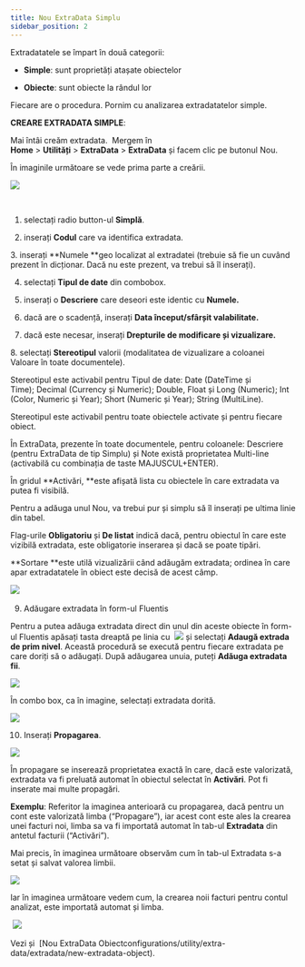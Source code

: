 ```yaml
---
title: Nou ExtraData Simplu
sidebar_position: 2
---
```


Extradatatele se împart în două categorii: 

 - **Simple**: sunt proprietăți atașate obiectelor

 - **Obiecte**: sunt obiecte la rândul lor

Fiecare are o procedura. Pornim cu analizarea extradatatelor simple.



**CREARE EXTRADATA SIMPLE**:

Mai întâi creăm extradata.  Mergem în **Home** > **Utilități** > **ExtraData** > **ExtraData** și facem clic pe butonul Nou.

În imaginile următoare se vede prima parte a creării.

![](/img/ro-RO/configurations/utility/extradata/new-extradata-simple/image01.png)

        

1. selectați radio button-ul **Simplă**.

2. inserați **Codul** care va identifica extradata.

3. inserați **Numele **geo localizat al extradatei (trebuie să fie un cuvând prezent în dicționar. Dacă nu este prezent, va trebui să îl inserați).

4. selectați **Tipul de date** din combobox. 

5. inserați o **Descriere** care deseori este identic cu **Numele.**

6. dacă are o scadență, inserați **Data început/sfârșit valabilitate.**

 7. dacă este necesar, inserați **Drepturile de modificare și vizualizare.**

8. selectați **Stereotipul** valorii (modalitatea de vizualizare a coloanei Valoare în toate documentele).

Stereotipul este activabil pentru Tipul de date: Date (DateTime și Time); Decimal (Currency și Numeric); Double, Float și Long (Numeric); Int (Color, Numeric și Year); Short (Numeric și Year); String (MultiLine).

Stereotipul este activabil pentru toate obiectele activate și pentru fiecare obiect. 

În ExtraData, prezente în toate documentele, pentru coloanele: Descriere (pentru ExtraData de tip Simplu) și Note există proprietatea Multi-line (activabilă cu combinația de taste MAJUSCUL+ENTER).

În gridul **Activări, **este afișată lista cu obiectele în care extradata va putea fi visibilă.

Pentru a adăuga unul Nou, va trebui pur și simplu să îl inserați pe ultima linie din tabel.

Flag-urile **Obligatoriu** și **De listat** indică dacă, pentru obiectul în care este vizibilă extradata, este obligatorie inserarea și dacă se poate tipări.

**Sortare **este utilă vizualizării când adăugăm extradata; ordinea în care apar extradatatele în obiect este decisă de acest câmp.

![](/img/ro-RO/configurations/utility/extradata/new-extradata-simple/image02.png) 

9. Adăugare extradata în form-ul Fluentis

Pentru a putea adăuga extradata direct din unul din aceste obiecte în form-ul Fluentis apăsați tasta dreaptă pe linia cu  ![](/img/ro-RO/configurations/utility/extradata/new-extradata-simple/image03.png) și selectați **Adaugă extrada de prim nivel**. Această procedură se execută pentru fiecare extradata pe care doriți să o adăugați. După adăugarea unuia, puteți **Adăuga extradata fii**.

![](/img/ro-RO/configurations/utility/extradata/new-extradata-simple/image04.png)

În combo box, ca în imagine, selectați extradata dorită.

![](/img/ro-RO/configurations/utility/extradata/new-extradata-simple/image05.png)

10. Inserați **Propagarea**.

![](/img/ro-RO/configurations/utility/extradata/new-extradata-simple/image06.png)

În propagare se inserează proprietatea exactă în care, dacă este valorizată, extradata va fi preluată automat în obiectul selectat în **Activări**. Pot fi inserate mai multe propagări.

**Exemplu**: Referitor la imaginea anterioară cu propagarea, dacă pentru un cont este valorizată limba (“Propagare”), iar acest cont este ales la crearea unei facturi noi, limba sa va fi importată automat în tab-ul **Extradata** din antetul facturii (“Activări”).

Mai precis, în imaginea următoare observăm cum în tab-ul Extradata s-a setat și salvat valorea limbii.

![](/img/ro-RO/configurations/utility/extradata/new-extradata-simple/image07.png)

Iar în imaginea următoare vedem cum, la crearea noii facturi pentru contul analizat, este importată automat și limba.

 ![](/img/ro-RO/configurations/utility/extradata/new-extradata-simple/image08.png)

Vezi și  [Nou ExtraData Obiectconfigurations/utility/extra-data/extradata/new-extradata-object).